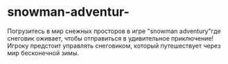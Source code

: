 # snowman-adventur-
Погрузитесь в мир снежных просторов в игре "snowman adventurу"где снеговик оживает, чтобы отправиться в удивительное приключение! Игроку предстоит управлять снеговиком, который путешествует через мир бесконечной зимы.
